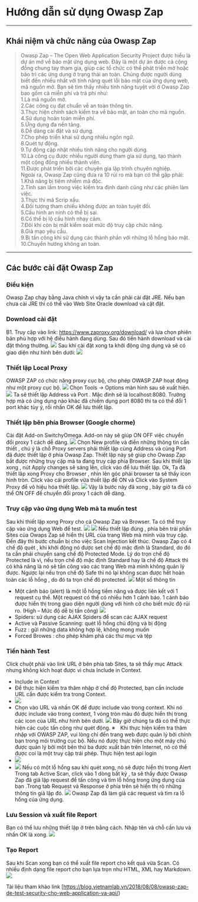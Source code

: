 # Hướng dẫn sử dụng Owasp Zap

---
## Khái niệm và chức năng của Owasp Zap

> Owasp Zap – The Open Web Application Security Project được hiểu là dự án mở về bảo mật ứng dụng web. Đây là một dự án được cả cộng đồng chung tay tham gia, giúp các tổ chức có thể phát triển mở hoặc bảo trì các ứng dụng ở trạng thái an toàn. Chúng được người dùng biết đến nhiều nhất với tính năng quét lỗi bảo mật của ứng dụng web, mã nguồn mở. Bạn sẽ tìm thấy nhiều tính năng tuyệt vời ở Owasp Zap bao gồm cả miễn phí và trả phí như:<br/>
1.Là mã nguồn mở.<br/>
2.Các công cụ đạt chuẩn về an toàn thông tin.<br/>
3.Thực hiện chính sách kiểm tra về bảo mật, an toàn cho mã nguồn.<br/>
4.Sử dụng hoàn toàn miễn phí.<br/>
5.Ứng dụng đa nền tảng.<br/>
6.Dễ dàng cài đặt và sử dụng.<br/>
7.Cho phép triển khai sử dụng nhiều ngôn ngữ.<br/>
8.Quét tự động.<br/>
9.Tự động cập nhật nhiều tính năng cho người dùng.<br/>
10.Là công cụ được nhiều người dùng tham gia sử dụng, tạo thành một cộng đồng nhiều thành viên.<br/>
11.Được phát triển bởi các chuyên gia lập trình chuyên nghiệp.<br/>
Ngoài ra, Owasp Zap cũng đưa ra 10 rủi ro mà bạn có thể gặp phải:<br/>
1.Khả năng bị tiêm nhiễm mã độc.<br/>
2.Tính san lầm trong việc kiểm tra định danh cũng như các phiên làm việc.<br/>
3.Thực thi mã Scrip xấu.<br/>
4.Đối tượng tham chiếu không được an toàn tuyệt đối.<br/>
5.Cấu hình an ninh có thể bị sai.<br/>
6.Có thể bị lộ cấu hình nhạy cảm.<br/>
7.Đôi khi còn bị mất kiểm soát mức độ truy cập chức năng.<br/>
8.Giả mạo yêu cầu.<br/>
9.Bị tấn công khi sử dụng các thành phần với những lỗ hổng bảo mật.<br/>
10.Chuyển hướng không an toàn.<br/>
----
## Các bước cài đặt Owasp Zap
### Điều kiện
Owasp Zap chạy bằng Java chính vì vậy ta cần phải cài đặt JRE. Nếu bạn chưa cài JRE thì có thể vào Web Site Oracle download và cặt đặt.
### Download cài đặt
B1. Truy cập vào link: https://www.zaproxy.org/download/ và lựa chọn phiên bản
phù hợp với hệ điều hành đang dùng. Sau đó tiến hành download và cài đặt thông
thường.
![](https://gitlab.com/trung-nb/public/-/raw/master/doxa_image/doxa1.png)
Sau khi cài đặt xong ta khởi động ứng dụng và sẽ có giao diện như hình bên dưới:
![](https://gitlab.com/trung-nb/public/-/raw/master/doxa_image/doxa2.png)
### Thiết lập Local Proxy
OWASP ZAP có chức năng proxy cục bộ, cho phép OWASP ZAP hoạt động như một proxy cục bộ.
![](https://gitlab.com/trung-nb/public/-/raw/master/doxa_image/doxa3.png)
Chọn Tools -> Options màn hình sau sẽ xuất hiện.
![](https://gitlab.com/trung-nb/public/-/raw/master/doxa_image/doxa4.png)
Ta sẽ thiết lập Address và Port . Mặc đinh sẽ là localhost:8080. Trường hợp mà có ứng dụng nào khác đã chiếm dụng port 8080 thì ta có thể đổi 1 port khác tùy ý, rồi nhấn OK để lưu thiết lập.
### Thiết lập bên phía Browser (Google chorme)
Cài đặt Add-on SwitchyOmega. Add-on này sẽ giúp  ON OFF việc chuyển đổi proxy 1 cách dễ dàng.
![](https://gitlab.com/trung-nb/public/-/raw/master/doxa_image/doxa18.png)
Chọn New profile và điền những thông tin cần thiết , chú ý là chỗ Proxy servers
phải thiết lập cùng Address và cùng Port đã được thiết lập ở phía Owasp Zap. Thiết lập này sẽ giúp cho Owasp Zap bắt được những truy cập mà ta đang truy cập phía Browser.
Sau khi thiết lập xong , nút Apply changes sẽ sáng lên, click vào để lưu thiết lập.
Ok, Ta đã thiết lâp xong Proxy cho Browser , nhìn lên góc phải browser ta sẽ thấy icon hình tròn. Click vào cái profile  vừa thiết lập  để ON và Click vào System Proxy để vô hiệu hóa thiết lập.
![](https://gitlab.com/trung-nb/public/-/raw/master/doxa_image/doxa6.png)
Vậy là bước này đã xong , bây giờ ta đã có thể ON OFF để chuyển đổi proxy 1 cách dễ dàng.

### Truy cập vào ứng dụng Web mà ta muốn test
Sau khi thiết lập xong Proxy cho cả Owasp Zap và Browser. Ta có thể truy cập vào ứng dụng Web để test.
![](https://gitlab.com/trung-nb/public/-/raw/master/doxa_image/doxa7.png)
![](https://gitlab.com/trung-nb/public/-/raw/master/doxa_image/doxa8.png)
Nếu thiết lập đúng , phía bên trái phần Sites của Owaps Zap sẽ hiển thị URL của trang Web mà mình vừa truy cập. Đến đây thì bước chuẩn bị cho việc Scan Injection kết thúc.
Owasp Zap có 4 chế độ quét , khi khởi động nó được set chế độ mặc định là Standard, do đó ta cần phải chuyển sang chế độ Protected Mode.
Lý do trọn chế độ Protected là vì, nếu trọn chế độ mặc định Standard hay là chế độ Attack thì có khả năng là nó sẽ tấn công vào các trang Web mà mình không quản lý được. Ngược lại nếu trọn chế độ Safe thì nó lại không scan được hết hoàn toàn các lỗ hổng , do đó ta trọn chế đô protected.
![](https://gitlab.com/trung-nb/public/-/raw/master/doxa_image/doxa9.png)
Một số thông tin
* Một cảnh báo (alert) là một lỗ hổng tiềm năng và được liên kết với 1 request cụ
thể. Một request có thể có nhiều hơn 1 cảnh báo. 1 cảnh báo được hiển thị trong giao
diện người dùng với hình cờ cho biết mức độ rủi ro. (High – Mức độ dễ bị tấn công)
![](https://gitlab.com/trung-nb/public/-/raw/master/doxa_image/doxa10.png)
* Spiders: sử dụng các AJAX Spiders để scan các AJAX request
* Active và Passive Scanning: quét lỗ hổng chủ động và bị động
* Fuzz : gửi những data không hợp lệ, không mong muốn
* Forced Browes : cho phép khám phá các thư mục và tệp

### Tiến hành Test
Click chuột phải vào link URL ở bên phía tab Sites, ta sẽ thấy mục Attack nhưng không kích hoạt được vì chưa Include in Context.
* Include in Context
* Để thực hiện kiểm tra thâm nhập ở chế độ Protected, bạn cần include URL cần được kiểm tra trong Context.
* ![](https://gitlab.com/trung-nb/public/-/raw/master/doxa_image/doxa11.png)
* Chọn vào URL và nhấn OK để được include vào trong context. Khi nó được include vào trong context, 1 vòng tròn màu đỏ được hiển thị trong các icon của URL như hình bên dưới.
![](https://gitlab.com/trung-nb/public/-/raw/master/doxa_image/doxa12.png)
Bây giờ chúng ta đã có thể thực hiện các cuộc tấn công như quét động.
※　Khi thực hiện kiểm tra thâm nhập với OWASP ZAP, vui lòng chỉ đến trang web được quản lý bởi chính bạn trong môi trường cục bộ. Nếu nó được thực hiện cho một máy chủ được quản lý bởi một bên thứ ba được xuất bản trên Internet, nó có thể được coi là một truy cập trái phép.
Thực hiện test api login
* ![](https://gitlab.com/trung-nb/public/-/raw/master/doxa_image/doxa13.png)
* ![](https://gitlab.com/trung-nb/public/-/raw/master/doxa_image/doxa14.png)
Nếu có một lỗ hổng sau khi quét xong, nó sẽ được hiển thị trong Alert
Trong tab Active Scan, click vào 1 dòng bất kỳ , ta sẽ thấy được Owasp Zap đã giả lập request để tấn công và tìm lỗ hổng trong ứng dụng của bạn .Trong tab Request và Response ở phía trên sẽ hiển thị rõ những thông tin giả lập đó.
![](https://gitlab.com/trung-nb/public/-/raw/master/doxa_image/doxa15.png)
Owasp Zap đã làm giả các request và tìm ra lỗ hổng của ứng dụng.
### Lưu Session và xuất file Report
Bạn có thể lưu những thiết lập ở trên bằng cách. Nhập tên và chỗ cần lưu và nhấn OK là xong.
![](https://gitlab.com/trung-nb/public/-/raw/master/doxa_image/doxa16.png)
### Tạo Report
Sau khi Scan xong bạn có thể xuất file report cho kết quả vừa Scan. Có nhiều định dạng file report cho bạn lựa trọn như HTML, XML hay Markdown.
![](https://gitlab.com/trung-nb/public/-/raw/master/doxa_image/doxa17.png)

Tài liệu tham khảo
link [https://blog.vietnamlab.vn/2018/08/08/owasp-zap-de-test-security-cho-web-application-va-api/)

